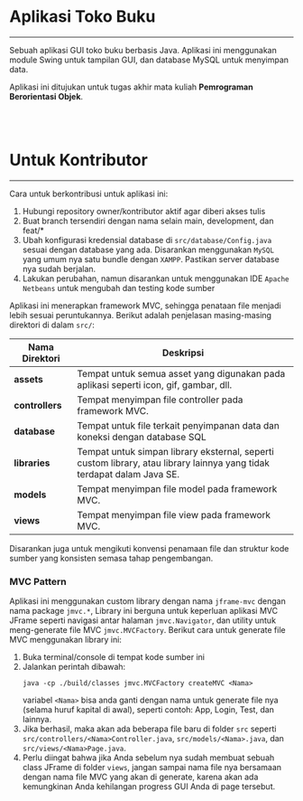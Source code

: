 # Aplikasi Toko Buku
---

Sebuah aplikasi GUI toko buku berbasis Java. Aplikasi ini menggunakan module Swing untuk tampilan GUI, dan database MySQL untuk menyimpan data.

Aplikasi ini ditujukan untuk tugas akhir mata kuliah **Pemrograman Berorientasi Objek**.

<br><br>

# Untuk Kontributor
---

Cara untuk berkontribusi untuk aplikasi ini:

1. Hubungi repository owner/kontributor aktif agar diberi akses tulis
2. Buat branch tersendiri dengan nama selain main, development, dan feat/*
3. Ubah konfigurasi kredensial database di `src/database/Config.java` sesuai dengan database yang ada. Disarankan menggunakan `MySQL` yang umum nya satu bundle dengan `XAMPP`. Pastikan server database nya sudah berjalan.
4. Lakukan perubahan, namun disarankan untuk menggunakan IDE `Apache Netbeans` untuk mengubah dan testing kode sumber

Aplikasi ini menerapkan framework MVC, sehingga penataan file menjadi lebih sesuai peruntukannya. Berikut adalah penjelasan masing-masing direktori di dalam `src/`:

|Nama Direktori|Deskripsi|
|-|-|
|**assets**|Tempat untuk semua asset yang digunakan pada aplikasi seperti icon, gif, gambar, dll.|
|**controllers**|Tempat menyimpan file controller pada framework MVC.|
|**database**|Tempat untuk file terkait penyimpanan data dan koneksi dengan database SQL|
|**libraries**|Tempat untuk simpan library eksternal, seperti custom library, atau library lainnya yang tidak terdapat dalam Java SE.|
|**models**|Tempat menyimpan file model pada framework MVC.|
|**views**|Tempat menyimpan file view pada framework MVC.|

Disarankan juga untuk mengikuti konvensi penamaan file dan struktur kode sumber yang konsisten semasa tahap pengembangan.

### MVC Pattern

Aplikasi ini menggunakan custom library dengan nama `jframe-mvc` dengan nama package `jmvc.*`, Library ini berguna untuk keperluan aplikasi MVC JFrame seperti navigasi antar halaman `jmvc.Navigator`, dan utility untuk meng-generate file MVC `jmvc.MVCFactory`. Berikut cara untuk generate file MVC menggunakan library ini:

1. Buka terminal/console di tempat kode sumber ini
2. Jalankan perintah dibawah:
   ```
   java -cp ./build/classes jmvc.MVCFactory createMVC <Nama>
   ```
   variabel `<Nama>` bisa anda ganti dengan nama untuk generate file nya (selama huruf kapital di awal), seperti contoh: App, Login, Test, dan lainnya.
3. Jika berhasil, maka akan ada beberapa file baru di folder `src` seperti `src/controllers/<Nama>Controller.java`, `src/models/<Nama>.java`, dan `src/views/<Nama>Page.java`.
4. Perlu diingat bahwa jika Anda sebelum nya sudah membuat sebuah class JFrame di folder `views`, jangan sampai nama file nya bersamaan dengan nama file MVC yang akan di generate, karena akan ada kemungkinan Anda kehilangan progress GUI Anda di page tersebut.
